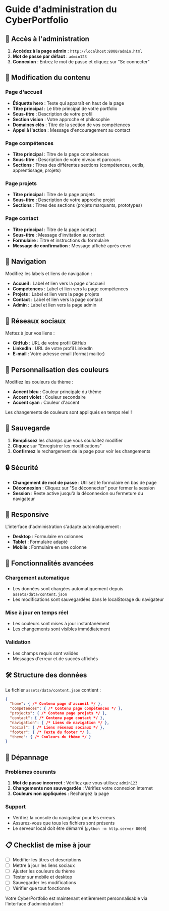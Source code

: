 # Guide d'administration du CyberPortfolio

## 🔐 Accès à l'administration

1. **Accédez à la page admin** : `http://localhost:8000/admin.html`
2. **Mot de passe par défaut** : `admin123`
3. **Connexion** : Entrez le mot de passe et cliquez sur "Se connecter"

## 📝 Modification du contenu

### Page d'accueil
- **Étiquette hero** : Texte qui apparaît en haut de la page
- **Titre principal** : Le titre principal de votre portfolio
- **Sous-titre** : Description de votre profil
- **Section vision** : Votre approche et philosophie
- **Domaines clés** : Titre de la section de vos compétences
- **Appel à l'action** : Message d'encouragement au contact

### Page compétences
- **Titre principal** : Titre de la page compétences
- **Sous-titre** : Description de votre niveau et parcours
- **Sections** : Titres des différentes sections (compétences, outils, apprentissage, projets)

### Page projets
- **Titre principal** : Titre de la page projets
- **Sous-titre** : Description de votre approche projet
- **Sections** : Titres des sections (projets marquants, prototypes)

### Page contact
- **Titre principal** : Titre de la page contact
- **Sous-titre** : Message d'invitation au contact
- **Formulaire** : Titre et instructions du formulaire
- **Message de confirmation** : Message affiché après envoi

## 🧭 Navigation

Modifiez les labels et liens de navigation :
- **Accueil** : Label et lien vers la page d'accueil
- **Compétences** : Label et lien vers la page compétences
- **Projets** : Label et lien vers la page projets
- **Contact** : Label et lien vers la page contact
- **Admin** : Label et lien vers la page admin

## 🔗 Réseaux sociaux

Mettez à jour vos liens :
- **GitHub** : URL de votre profil GitHub
- **LinkedIn** : URL de votre profil LinkedIn
- **E-mail** : Votre adresse email (format mailto:)

## 🎨 Personnalisation des couleurs

Modifiez les couleurs du thème :
- **Accent bleu** : Couleur principale du thème
- **Accent violet** : Couleur secondaire
- **Accent cyan** : Couleur d'accent

Les changements de couleurs sont appliqués en temps réel !

## 💾 Sauvegarde

1. **Remplissez** les champs que vous souhaitez modifier
2. **Cliquez** sur "Enregistrer les modifications"
3. **Confirmez** le rechargement de la page pour voir les changements

## 🔒 Sécurité

- **Changement de mot de passe** : Utilisez le formulaire en bas de page
- **Déconnexion** : Cliquez sur "Se déconnecter" pour fermer la session
- **Session** : Reste active jusqu'à la déconnexion ou fermeture du navigateur

## 📱 Responsive

L'interface d'administration s'adapte automatiquement :
- **Desktop** : Formulaire en colonnes
- **Tablet** : Formulaire adapté
- **Mobile** : Formulaire en une colonne

## 🚀 Fonctionnalités avancées

### Chargement automatique
- Les données sont chargées automatiquement depuis `assets/data/content.json`
- Les modifications sont sauvegardées dans le localStorage du navigateur

### Mise à jour en temps réel
- Les couleurs sont mises à jour instantanément
- Les changements sont visibles immédiatement

### Validation
- Les champs requis sont validés
- Messages d'erreur et de succès affichés

## 🛠️ Structure des données

Le fichier `assets/data/content.json` contient :
```json
{
  "home": { /* Contenu page d'accueil */ },
  "competences": { /* Contenu page compétences */ },
  "projects": { /* Contenu page projets */ },
  "contact": { /* Contenu page contact */ },
  "navigation": { /* Liens de navigation */ },
  "social": { /* Liens réseaux sociaux */ },
  "footer": { /* Texte du footer */ },
  "theme": { /* Couleurs du thème */ }
}
```

## 🔧 Dépannage

### Problèmes courants
1. **Mot de passe incorrect** : Vérifiez que vous utilisez `admin123`
2. **Changements non sauvegardés** : Vérifiez votre connexion internet
3. **Couleurs non appliquées** : Rechargez la page

### Support
- Vérifiez la console du navigateur pour les erreurs
- Assurez-vous que tous les fichiers sont présents
- Le serveur local doit être démarré (`python -m http.server 8000`)

## 📋 Checklist de mise à jour

- [ ] Modifier les titres et descriptions
- [ ] Mettre à jour les liens sociaux
- [ ] Ajuster les couleurs du thème
- [ ] Tester sur mobile et desktop
- [ ] Sauvegarder les modifications
- [ ] Vérifier que tout fonctionne

Votre CyberPortfolio est maintenant entièrement personnalisable via l'interface d'administration !
